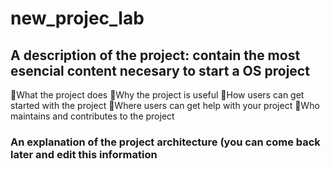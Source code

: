 # new_projec_lab
## A description of the project: contain the most esencial content necesary to start a OS project
🤍What the project does
💙Why the project is useful
🧡How users can get started with the project
💛Where users can get help with your project
💚Who maintains and contributes to the project
### An explanation of the project architecture (you can come back later and edit this information

